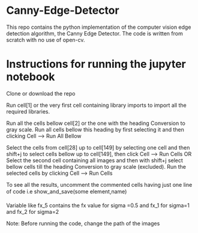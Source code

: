# Canny-Edge-Detector
This repo contains the python implementation of the computer vision edge detection algorithm, the Canny Edge Detector. The code is written from scratch with no use of open-cv. 

# Instructions for running the jupyter notebook

Clone or download the repo

Run cell[1] or the very first cell containing library imports to import all the required libraries.

Run all the cells bellow cell[2] or the one with the heading Conversion to gray scale. Run all cells bellow this heading by first selecting it and then clicking Cell --> Run All Bellow

Select the cells from cell[28] up to cell[149] by selecting one cell and then shift+j to select cells bellow up to cell[149], then click Cell --> Run Cells
OR
Select the second cell containing all images and then with shift+j select bellow cells till the heading Conversion to gray scale (excluded). Run the selected cells by clicking Cell --> Run Cells

To see all the results, uncomment the commented cells having just one line of code i.e show_and_save(some element,name)

Variable  like fx_5 contains the fx value for sigma =0.5 and fx_1 for sigma=1 and fx_2 for sigma=2

Note: Before running the code, change the path of the images
